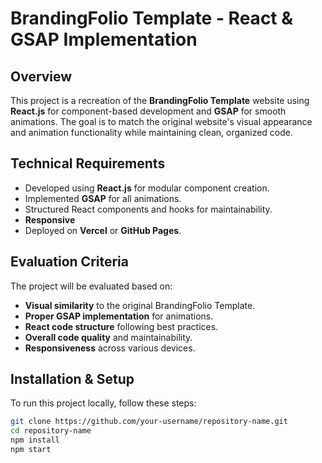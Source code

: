 # BrandingFolio Template - React & GSAP Implementation

## Overview
This project is a recreation of the **BrandingFolio Template** website using **React.js** for component-based development and **GSAP** for smooth animations. The goal is to match the original website's visual appearance and animation functionality while maintaining clean, organized code.

## Technical Requirements
- Developed using **React.js** for modular component creation.
- Implemented **GSAP** for all animations.
- Structured React components and hooks for maintainability.
- **Responsive**
- Deployed on **Vercel** or **GitHub Pages**.

## Evaluation Criteria
The project will be evaluated based on:
- **Visual similarity** to the original BrandingFolio Template.
- **Proper GSAP implementation** for animations.
- **React code structure** following best practices.
- **Overall code quality** and maintainability.
- **Responsiveness** across various devices.

## Installation & Setup
To run this project locally, follow these steps:

```bash
git clone https://github.com/your-username/repository-name.git
cd repository-name
npm install
npm start
